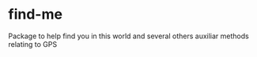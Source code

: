 # find-me
Package to help find you in this world and several others auxiliar methods relating to GPS

